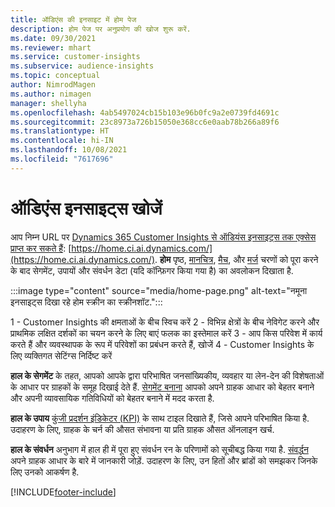 ```yaml
---
title: ऑडिएंस की इनसाइट में होम पेज
description: होम पेज पर अनुप्रयोग की खोज शुरू करें.
ms.date: 09/30/2021
ms.reviewer: mhart
ms.service: customer-insights
ms.subservice: audience-insights
ms.topic: conceptual
author: NimrodMagen
ms.author: nimagen
manager: shellyha
ms.openlocfilehash: 4ab5497024cb15b103e96b0fc9a2e0739fd4691c
ms.sourcegitcommit: 23c8973a726b15050e368cc6e0aab78b266a89f6
ms.translationtype: HT
ms.contentlocale: hi-IN
ms.lasthandoff: 10/08/2021
ms.locfileid: "7617696"
---
```

# <a name="explore-audience-insights"></a>ऑडिएंस इनसाइट्स खोजें

आप निम्न URL पर [Dynamics 365 Customer Insights से ऑडियंस इनसाइट्स तक एक्सेस प्राप्त कर सकते हैं](https://home.ci.ai.dynamics.com/): [https://home.ci.ai.dynamics.com/](https://home.ci.ai.dynamics.com/).
**होम** पृष्ठ, [मानचित्र](map-entities.md), [मैच](match-entities.md), और [मर्ज](merge-entities.md) चरणों को पूरा करने के बाद सेगमेंट, उपायों और संवर्धन डेटा (यदि कॉन्फ़िगर किया गया है) का अवलोकन दिखाता है.

:::image type="content" source="media/home-page.png" alt-text="नमूना इनसाइट्स दिखा रहे होम स्क्रीन का स्क्रीनशॉट.":::

1 - Customer Insights की क्षमताओं के बीच स्विच करें 2 - विभिन्न क्षेत्रों के बीच नेविगेट करने और प्राथमिक लक्षित दर्शकों का चयन करने के लिए बाएं फलक का इस्तेमाल करें 3 - आप किस परिवेश में कार्य करते हैं और व्यवस्थापक के रूप में परिवेशों का प्रबंधन करते हैं, खोजें 4 - Customer Insights के लिए व्यक्तिगत सेटिंग्स निर्दिष्ट करें

**हाल के सेगमेंट** के तहत, आपको आपके द्वारा परिभाषित जनसांख्यिकीय, व्यवहार या लेन-देन की विशेषताओं के आधार पर ग्राहकों के समूह दिखाई देते हैं. [सेगमेंट बनाना](segments.md) आपको अपने ग्राहक आधार को बेहतर बनाने और अपनी व्यावसायिक गतिविधियों को बेहतर बनाने में मदद करता है.

**हाल के उपाय** [कुंजी प्रदर्शन इंडिकेटर (KPI)](measures.md) के साथ टाइल दिखाते हैं, जिसे आपने परिभाषित किया है. उदाहरण के लिए, ग्राहक के चर्न की औसत संभावना या प्रति ग्राहक औसत ऑनलाइन खर्च.

**हाल के संवर्धन** अनुभाग में हाल ही में पूरा हुए संवर्धन रन के परिणामों को सूचीबद्ध किया गया है. [संवर्द्धन](enrichment-hub.md) अपने ग्राहक आधार के बारे में जानकारी जोड़ें. उदाहरण के लिए, उन हितों और ब्रांडों को समझकर जिनके लिए उनको आकर्षण है.

[!INCLUDE[footer-include](../includes/footer-banner.md)]